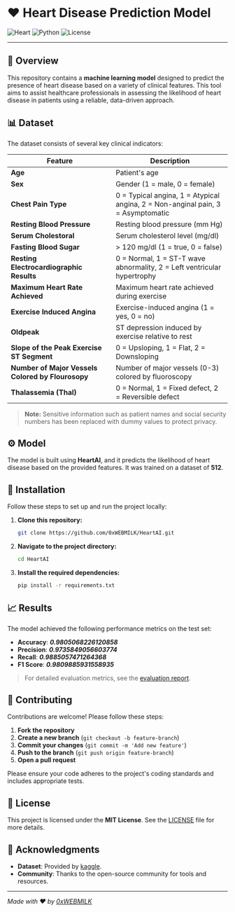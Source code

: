 
# ❤️ Heart Disease Prediction Model

![Heart](https://img.shields.io/badge/Heart%20Disease-Prediction%20Model-red)
![Python](https://img.shields.io/badge/Python-3.x-blue)
![License](https://img.shields.io/badge/License-MIT-green)

---

## 📝 Overview

This repository contains a **machine learning model** designed to predict the presence of heart disease based on a variety of clinical features. This tool aims to assist healthcare professionals in assessing the likelihood of heart disease in patients using a reliable, data-driven approach.

## 📊 Dataset

The dataset consists of several key clinical indicators:

| Feature                              | Description                                                                 |
|--------------------------------------|-----------------------------------------------------------------------------|
| **Age**                              | Patient's age                                                               |
| **Sex**                              | Gender (1 = male, 0 = female)                                               |
| **Chest Pain Type**                  | 0 = Typical angina, 1 = Atypical angina, 2 = Non-anginal pain, 3 = Asymptomatic |
| **Resting Blood Pressure**           | Resting blood pressure (mm Hg)                                              |
| **Serum Cholestoral**                | Serum cholesterol level (mg/dl)                                             |
| **Fasting Blood Sugar**              | > 120 mg/dl (1 = true, 0 = false)                                           |
| **Resting Electrocardiographic Results** | 0 = Normal, 1 = ST-T wave abnormality, 2 = Left ventricular hypertrophy     |
| **Maximum Heart Rate Achieved**      | Maximum heart rate achieved during exercise                                 |
| **Exercise Induced Angina**          | Exercise-induced angina (1 = yes, 0 = no)                                   |
| **Oldpeak**                          | ST depression induced by exercise relative to rest                          |
| **Slope of the Peak Exercise ST Segment** | 0 = Upsloping, 1 = Flat, 2 = Downsloping                                    |
| **Number of Major Vessels Colored by Flourosopy** | Number of major vessels (0-3) colored by fluoroscopy                        |
| **Thalassemia (Thal)**               | 0 = Normal, 1 = Fixed defect, 2 = Reversible defect                         |

> **Note:** Sensitive information such as patient names and social security numbers has been replaced with dummy values to protect privacy.

## ⚙️ Model

The model is built using **HeartAI**, and it predicts the likelihood of heart disease based on the provided features. It was trained on a dataset of **512**.

## 🚀 Installation

Follow these steps to set up and run the project locally:

1. **Clone this repository:**
   ```bash
   git clone https://github.com/0xWEBMILK/HeartAI.git
   ```
2. **Navigate to the project directory:**
   ```bash
   cd HeartAI
   ```
3. **Install the required dependencies:**
   ```bash
   pip install -r requirements.txt
   ```

## 📈 Results

The model achieved the following performance metrics on the test set:

- **Accuracy**: ***0.9805068226120858***
- **Precision**: ***0.9735849056603774***
- **Recall**: ***0.9885057471264368***
- **F1 Score**: ***0.9809885931558935***

> For detailed evaluation metrics, see the [evaluation report](docs/evaluation_report.md).

## 🤝 Contributing

Contributions are welcome! Please follow these steps:

1. **Fork the repository**
2. **Create a new branch** (`git checkout -b feature-branch`)
3. **Commit your changes** (`git commit -m 'Add new feature'`)
4. **Push to the branch** (`git push origin feature-branch`)
5. **Open a pull request**

Please ensure your code adheres to the project's coding standards and includes appropriate tests.

## 📜 License

This project is licensed under the **MIT License**. See the [LICENSE](LICENSE) file for more details.

## 🙏 Acknowledgments

- **Dataset**: Provided by [kaggle](https://www.kaggle.com/datasets/johnsmith88/heart-disease-dataset).
- **Community**: Thanks to the open-source community for tools and resources.

---

*Made with ❤️ by [0xWEBMILK](https://github.com/0xWEBMILK/)*
